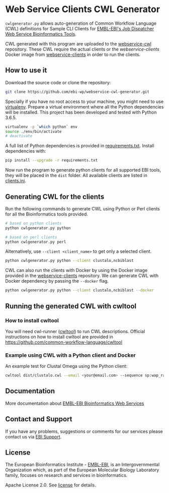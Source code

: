 # Web Service Clients CWL Generator

`cwlgenerator.py` allows auto-generation of Common Workflow Language (CWL) definitions for
Sample CLI Clients for
[EMBL-EBI's Job Dispatcher Web Service Bioinformatics Tools](https://www.ebi.ac.uk/services).

CWL generated with this program are uploaded to the [webservice-cwl](https://github.com/ebi-wp/webservice-cwl)
repository. These CWL require the actual clients or the *webservice-clients* Docker image from
 [webservice-clients](https://github.com/ebi-wp/webservice-clients) in order to run the
clients.

## How to use it

Download the source code or clone the repository:

```bash
git clone https://github.com/ebi-wp/webservice-cwl-generator.git
```

Specially if you have no root access to your machine, you might need to
use [virtualenv](http://docs.python-guide.org/en/latest/dev/virtualenvs/).
Prepare a virtual environment where all the Python dependencies will be installed.
This project has been developed and tested with Python 3.6.5.

```bash
virtualenv -p `which python` env
source ./env/bin/activate
# deactivate
```

A full list of Python dependencies is provided in [requirements.txt](requirements.txt). Install dependencies with:

```bash
pip install --upgrade -r requirements.txt
```

Now run the program to generate python clients for all supported EBI tools, they will be placed in the `dist` folder.
All available clients are listed in [clients.ini](clients.ini).

## Generating CWL for the clients

Run the following commands to generate CWL using Python or Perl clients for all the Bioinformatics tools provided.

```bash
# based on python clients
python cwlgenerator.py python
```

```bash
# based on perl clients
python cwlgenerator.py perl
```

Alternatively, use `--client <client_name>` to get only a selected client.

```bash
python cwlgenerator.py python --client clustalo,ncbiblast
```

CWL can also run the clients with Docker by using the Docker image provided in the
[webservice-clients](https://www.ebi.ac.uk/services) repository. We can generate CWL with Docker
dependency by passing the `--docker` flag.

```bash
python cwlgenerator.py python --client clustalo,ncbiblast --docker
```

## Running the generated CWL with cwltool

### How to install cwltool

You will need cwl-runner ([cwltool](https://github.com/common-workflow-language/cwltool)) to run CWL
descriptions. Official instructions on how to install cwltool are provided in
https://github.com/common-workflow-language/cwltool

### Example using CWL with a Python client and Docker

An example test for Clustal Omega using the Python client:

```bash
cwltool dist/clustalo.cwl --email <your@email.com> --sequence sp:wap_rat,sp:wap_mouse,sp:wap_pig
```

## Documentation

More documentation about [EMBL-EBI Bioinformatics Web Services](https://www.ebi.ac.uk/seqdb/confluence/display/WEBSERVICES/EMBL-EBI+Web+Services)

## Contact and Support

If you have any problems, suggestions or comments for our services please
contact us via [EBI Support](https://www.ebi.ac.uk/support/index.php?query=WebServices).

## License
The European Bioinformatics Institute - [EMBL-EBI](https://www.ebi.ac.uk/), is an Intergovernmental Organization which, as part of the European Molecular Biology Laboratory family, focuses on research and services in bioinformatics.  

Apache License 2.0. See [license](LICENSE) for details.
